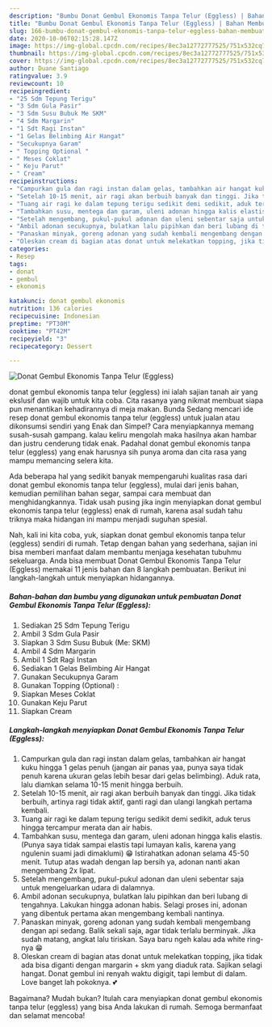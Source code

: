 ```yaml
---
description: "Bumbu Donat Gembul Ekonomis Tanpa Telur (Eggless) | Bahan Membuat Donat Gembul Ekonomis Tanpa Telur (Eggless) Yang Enak dan Simpel"
title: "Bumbu Donat Gembul Ekonomis Tanpa Telur (Eggless) | Bahan Membuat Donat Gembul Ekonomis Tanpa Telur (Eggless) Yang Enak dan Simpel"
slug: 166-bumbu-donat-gembul-ekonomis-tanpa-telur-eggless-bahan-membuat-donat-gembul-ekonomis-tanpa-telur-eggless-yang-enak-dan-simpel
date: 2020-10-06T02:15:28.147Z
image: https://img-global.cpcdn.com/recipes/8ec3a12772777525/751x532cq70/donat-gembul-ekonomis-tanpa-telur-eggless-foto-resep-utama.jpg
thumbnail: https://img-global.cpcdn.com/recipes/8ec3a12772777525/751x532cq70/donat-gembul-ekonomis-tanpa-telur-eggless-foto-resep-utama.jpg
cover: https://img-global.cpcdn.com/recipes/8ec3a12772777525/751x532cq70/donat-gembul-ekonomis-tanpa-telur-eggless-foto-resep-utama.jpg
author: Duane Santiago
ratingvalue: 3.9
reviewcount: 10
recipeingredient:
- "25 Sdm Tepung Terigu"
- "3 Sdm Gula Pasir"
- "3 Sdm Susu Bubuk Me SKM"
- "4 Sdm Margarin"
- "1 Sdt Ragi Instan"
- "1 Gelas Belimbing Air Hangat"
- "Secukupnya Garam"
- " Topping Optional "
- " Meses Coklat"
- " Keju Parut"
- " Cream"
recipeinstructions:
- "Campurkan gula dan ragi instan dalam gelas, tambahkan air hangat kuku hingga 1 gelas penuh (jangan air panas yaa, punya saya tidak penuh karena ukuran gelas lebih besar dari gelas belimbing). Aduk rata, lalu diamkan selama 10-15 menit hingga berbuih."
- "Setelah 10-15 menit, air ragi akan berbuih banyak dan tinggi. Jika tidak berbuih, artinya ragi tidak aktif, ganti ragi dan ulangi langkah pertama kembali."
- "Tuang air ragi ke dalam tepung terigu sedikit demi sedikit, aduk terus hingga tercampur merata dan air habis."
- "Tambahkan susu, mentega dan garam, uleni adonan hingga kalis elastis. (Punya saya tidak sampai elastis tapi lumayan kalis, karena yang ngulenin suami jadi dimaklumi) 😁 Istirahatkan adonan selama 45-50 menit. Tutup atas wadah dengan lap bersih ya, adonan nanti akan mengembang 2x lipat."
- "Setelah mengembang, pukul-pukul adonan dan uleni sebentar saja untuk mengeluarkan udara di dalamnya."
- "Ambil adonan secukupnya, bulatkan lalu pipihkan dan beri lubang di tengahnya. Lakukan hingga adonan habis. Selagi proses ini, adonan yang dibentuk pertama akan mengembang kembali nantinya."
- "Panaskan minyak, goreng adonan yang sudah kembali mengembang dengan api sedang. Balik sekali saja, agar tidak terlalu berminyak. Jika sudah matang, angkat lalu tiriskan. Saya baru ngeh kalau ada white ring-nya 😁"
- "Oleskan cream di bagian atas donat untuk melekatkan topping, jika tidak ada bisa diganti dengan margarin + skm yang diaduk rata. Sajikan selagi hangat. Donat gembul ini renyah waktu digigit, tapi lembut di dalam. Love banget lah pokoknya. 💕"
categories:
- Resep
tags:
- donat
- gembul
- ekonomis

katakunci: donat gembul ekonomis 
nutrition: 136 calories
recipecuisine: Indonesian
preptime: "PT30M"
cooktime: "PT42M"
recipeyield: "3"
recipecategory: Dessert

---
```



![Donat Gembul Ekonomis Tanpa Telur (Eggless)](https://img-global.cpcdn.com/recipes/8ec3a12772777525/751x532cq70/donat-gembul-ekonomis-tanpa-telur-eggless-foto-resep-utama.jpg)


donat gembul ekonomis tanpa telur (eggless) ini ialah sajian tanah air yang ekslusif dan wajib untuk kita coba. Cita rasanya yang nikmat membuat siapa pun menantikan kehadirannya di meja makan.
Bunda Sedang mencari ide resep donat gembul ekonomis tanpa telur (eggless) untuk jualan atau dikonsumsi sendiri yang Enak dan Simpel? Cara menyiapkannya memang susah-susah gampang. kalau keliru mengolah maka hasilnya akan hambar dan justru cenderung tidak enak. Padahal donat gembul ekonomis tanpa telur (eggless) yang enak harusnya sih punya aroma dan cita rasa yang mampu memancing selera kita.

Ada beberapa hal yang sedikit banyak mempengaruhi kualitas rasa dari donat gembul ekonomis tanpa telur (eggless), mulai dari jenis bahan, kemudian pemilihan bahan segar, sampai cara membuat dan menghidangkannya. Tidak usah pusing jika ingin menyiapkan donat gembul ekonomis tanpa telur (eggless) enak di rumah, karena asal sudah tahu triknya maka hidangan ini mampu menjadi suguhan spesial.




Nah, kali ini kita coba, yuk, siapkan donat gembul ekonomis tanpa telur (eggless) sendiri di rumah. Tetap dengan bahan yang sederhana, sajian ini bisa memberi manfaat dalam membantu menjaga kesehatan tubuhmu sekeluarga. Anda bisa membuat Donat Gembul Ekonomis Tanpa Telur (Eggless) memakai 11 jenis bahan dan 8 langkah pembuatan. Berikut ini langkah-langkah untuk menyiapkan hidangannya.

<!--inarticleads1-->

##### Bahan-bahan dan bumbu yang digunakan untuk pembuatan Donat Gembul Ekonomis Tanpa Telur (Eggless):

1. Sediakan 25 Sdm Tepung Terigu
1. Ambil 3 Sdm Gula Pasir
1. Siapkan 3 Sdm Susu Bubuk (Me: SKM)
1. Ambil 4 Sdm Margarin
1. Ambil 1 Sdt Ragi Instan
1. Sediakan 1 Gelas Belimbing Air Hangat
1. Gunakan Secukupnya Garam
1. Gunakan  Topping (Optional) :
1. Siapkan  Meses Coklat
1. Gunakan  Keju Parut
1. Siapkan  Cream




<!--inarticleads2-->

##### Langkah-langkah menyiapkan Donat Gembul Ekonomis Tanpa Telur (Eggless):

1. Campurkan gula dan ragi instan dalam gelas, tambahkan air hangat kuku hingga 1 gelas penuh (jangan air panas yaa, punya saya tidak penuh karena ukuran gelas lebih besar dari gelas belimbing). Aduk rata, lalu diamkan selama 10-15 menit hingga berbuih.
1. Setelah 10-15 menit, air ragi akan berbuih banyak dan tinggi. Jika tidak berbuih, artinya ragi tidak aktif, ganti ragi dan ulangi langkah pertama kembali.
1. Tuang air ragi ke dalam tepung terigu sedikit demi sedikit, aduk terus hingga tercampur merata dan air habis.
1. Tambahkan susu, mentega dan garam, uleni adonan hingga kalis elastis. (Punya saya tidak sampai elastis tapi lumayan kalis, karena yang ngulenin suami jadi dimaklumi) 😁 Istirahatkan adonan selama 45-50 menit. Tutup atas wadah dengan lap bersih ya, adonan nanti akan mengembang 2x lipat.
1. Setelah mengembang, pukul-pukul adonan dan uleni sebentar saja untuk mengeluarkan udara di dalamnya.
1. Ambil adonan secukupnya, bulatkan lalu pipihkan dan beri lubang di tengahnya. Lakukan hingga adonan habis. Selagi proses ini, adonan yang dibentuk pertama akan mengembang kembali nantinya.
1. Panaskan minyak, goreng adonan yang sudah kembali mengembang dengan api sedang. Balik sekali saja, agar tidak terlalu berminyak. Jika sudah matang, angkat lalu tiriskan. Saya baru ngeh kalau ada white ring-nya 😁
1. Oleskan cream di bagian atas donat untuk melekatkan topping, jika tidak ada bisa diganti dengan margarin + skm yang diaduk rata. Sajikan selagi hangat. Donat gembul ini renyah waktu digigit, tapi lembut di dalam. Love banget lah pokoknya. 💕




Bagaimana? Mudah bukan? Itulah cara menyiapkan donat gembul ekonomis tanpa telur (eggless) yang bisa Anda lakukan di rumah. Semoga bermanfaat dan selamat mencoba!

